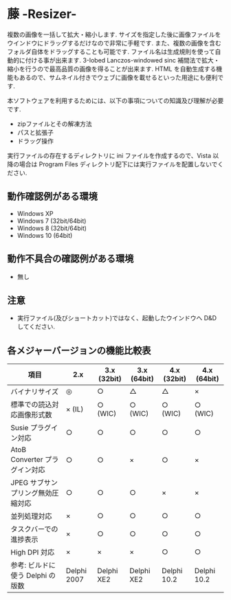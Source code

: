 # 藤 -Resizer-

複数の画像を一括して拡大・縮小します.
サイズを指定した後に画像ファイルをウインドウにドラッグするだけなので非常に手軽です.
また、複数の画像を含むフォルダ自体をドラッグすることも可能です.
ファイル名は生成規則を使って自動的に付ける事が出来ます.
3-lobed Lanczos-windowed sinc 補間法で拡大・縮小を行うので最高品質の画像を得ることが出来ます.
HTML を自動生成する機能もあるので、サムネイル付きでウェブに画像を載せるといった用途にも便利です.

本ソフトウェアを利用するためには、以下の事項についての知識及び理解が必要です.

- zipファイルとその解凍方法
- パスと拡張子
- ドラッグ操作

実行ファイルの存在するディレクトリに ini ファイルを作成するので、Vista 以降の場合は Program Files ディレクトリ配下には実行ファイルを配置しないでください.

## 動作確認例がある環境

- Windows XP
- Windows 7 (32bit/64bit)
- Windows 8 (32bit/64bit)
- Windows 10 (64bit)

## 動作不具合の確認例がある環境

- 無し

## 注意

- 実行ファイル(及びショートカット)ではなく、起動したウインドウへ D&D してください.

## 各メジャーバージョンの機能比較表

項目                              |2.x         |3.x (32bit) |3.x (64bit) |4.x (32bit) |4.x (64bit)
----------------------------------|------------|------------|------------|------------|------------
バイナリサイズ                    |◎          |○          |△          |△          |×
標準での読込対応画像形式数        |× (IL)     |○ (WIC)    |○ (WIC)    |○ (WIC)    |○ (WIC)
Susie プラグイン対応              |○          |○          |○          |○          |○
AtoB Converter プラグイン対応     |○          |○          |×          |○          |×
JPEG サブサンプリング無効圧縮対応 |○          |○          |○          |×          |×
並列処理対応                      |×          |○          |○          |○          |○
タスクバーでの進捗表示            |×          |○          |○          |○          |○
High DPI 対応                     |×          |×          |×          |○          |○
参考: ビルドに使う Delphi の版数  |Delphi 2007 |Delphi XE2  |Delphi XE2  |Delphi 10.2 |Delphi 10.2
